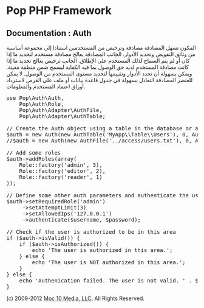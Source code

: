 Pop PHP Framework
=================

Documentation : Auth
--------------------

المكون تسهل المصادقة مصادقة وترخيص من المستخدمين استنادا إلى مجموعة أساسية من وثائق التفويض وتحديد الأدوار. الجانب المصادقة يعالج مصادقة مستخدم لتحديد ما إذا كان أو لم يتم السماح لذلك المستخدم على الإطلاق. الجانب ترخيص يعالج تحديد ما إذا كانت مصادقة المستخدم لديه حق الوصول بما فيه الكفاية ليسمح ضمن منطقة معينة. ويمكن بسهولة أن تحدد الأدوار وتقييمها لتحديد مستوى المستخدم من الوصول. لا يمكن للعنصر المصادقة التعادل بسهولة في جدول قاعدة بيانات أو ملف على القرص لاسترداد أوراق اعتماد المستخدم والمعلومات.

<pre>
use Pop\Auth\Auth,
    Pop\Auth\Role,
    Pop\Auth\Adapter\AuthFile,
    Pop\Auth\Adapter\AuthTable;

// Create the Auth object using a table in the database or a local access file.
$auth = new Auth(new AuthTable('MyApp\\Table\\Users'), 0, Auth::ENCRYPT_SHA1);
//$auth = new Auth(new AuthFile('../access/users.txt'), 0, Auth::ENCRYPT_SHA1);

// Add some roles
$auth->addRoles(array(
    Role::factory('admin', 3),
    Role::factory('editor', 2),
    Role::factory('reader', 1)
));

// Define some other auth parameters and authenticate the user
$auth->setRequiredRole('admin')
     ->setAttemptLimit(3)
     ->setAllowedIps('127.0.0.1')
     ->authenticate($username, $password);

// Check if the user is authorized to be in this area
if ($auth->isValid()) {
    if ($auth->isAuthorized()) {
        echo 'The user is authorized in this area.';
    } else {
        echo 'The user is NOT authorized in this area.';
    }
} else {
    echo 'Authenication failed. The user is not valid. ' . $auth->getResultMessage();
}
</pre>

(c) 2009-2012 [Moc 10 Media, LLC.](http://www.moc10media.com) All Rights Reserved.
